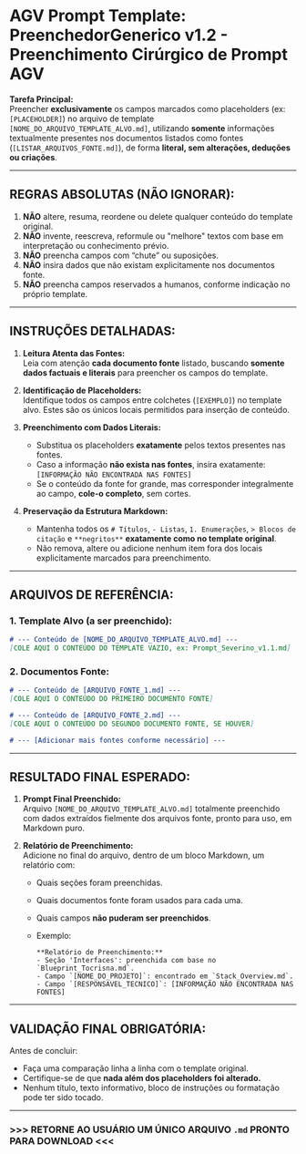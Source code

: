 # AGV Prompt Template: PreenchedorGenerico v1.2 - Preenchimento Cirúrgico de Prompt AGV

**Tarefa Principal:**  
Preencher **exclusivamente** os campos marcados como placeholders (ex: `[PLACEHOLDER]`) no arquivo de template `[NOME_DO_ARQUIVO_TEMPLATE_ALVO.md]`, utilizando **somente** informações textualmente presentes nos documentos listados como fontes (`[LISTAR_ARQUIVOS_FONTE.md]`), de forma **literal, sem alterações, deduções ou criações**.

---

## REGRAS ABSOLUTAS (NÃO IGNORAR):

1. **NÃO** altere, resuma, reordene ou delete qualquer conteúdo do template original.
2. **NÃO** invente, reescreva, reformule ou "melhore" textos com base em interpretação ou conhecimento prévio.
3. **NÃO** preencha campos com “chute” ou suposições.
4. **NÃO** insira dados que não existam explicitamente nos documentos fonte.
5. **NÃO** preencha campos reservados a humanos, conforme indicação no próprio template.

---

## INSTRUÇÕES DETALHADAS:

1. **Leitura Atenta das Fontes:**  
   Leia com atenção **cada documento fonte** listado, buscando **somente dados factuais e literais** para preencher os campos do template.

2. **Identificação de Placeholders:**  
   Identifique todos os campos entre colchetes (`[EXEMPLO]`) no template alvo. Estes são os únicos locais permitidos para inserção de conteúdo.

3. **Preenchimento com Dados Literais:**
   - Substitua os placeholders **exatamente** pelos textos presentes nas fontes.
   - Caso a informação **não exista nas fontes**, insira exatamente:  
     ```[INFORMAÇÃO NÃO ENCONTRADA NAS FONTES]```
   - Se o conteúdo da fonte for grande, mas corresponder integralmente ao campo, **cole-o completo**, sem cortes.

4. **Preservação da Estrutura Markdown:**
   - Mantenha todos os `# Títulos`, `- Listas`, `1. Enumerações`, `> Blocos de citação` e `**negritos**` **exatamente como no template original**.
   - Não remova, altere ou adicione nenhum item fora dos locais explicitamente marcados para preenchimento.

---

## ARQUIVOS DE REFERÊNCIA:

### 1. Template Alvo (a ser preenchido):
```markdown
# --- Conteúdo de [NOME_DO_ARQUIVO_TEMPLATE_ALVO.md] ---
[COLE AQUI O CONTEÚDO DO TEMPLATE VAZIO, ex: Prompt_Severino_v1.1.md]
```

### 2. Documentos Fonte:
```markdown
# --- Conteúdo de [ARQUIVO_FONTE_1.md] ---
[COLE AQUI O CONTEÚDO DO PRIMEIRO DOCUMENTO FONTE]

# --- Conteúdo de [ARQUIVO_FONTE_2.md] ---
[COLE AQUI O CONTEÚDO DO SEGUNDO DOCUMENTO FONTE, SE HOUVER]

# --- [Adicionar mais fontes conforme necessário] ---
```

---

## RESULTADO FINAL ESPERADO:

1. **Prompt Final Preenchido:**  
   Arquivo `[NOME_DO_ARQUIVO_TEMPLATE_ALVO.md]` totalmente preenchido com dados extraídos fielmente dos arquivos fonte, pronto para uso, em Markdown puro.

2. **Relatório de Preenchimento:**  
   Adicione no final do arquivo, dentro de um bloco Markdown, um relatório com:
   - Quais seções foram preenchidas.
   - Quais documentos fonte foram usados para cada uma.
   - Quais campos **não puderam ser preenchidos**.
   - Exemplo:

     ```
     **Relatório de Preenchimento:**
     - Seção 'Interfaces': preenchida com base no `Blueprint_Tocrisna.md`.
     - Campo `[NOME_DO_PROJETO]`: encontrado em `Stack_Overview.md`.
     - Campo `[RESPONSAVEL_TECNICO]`: [INFORMAÇÃO NÃO ENCONTRADA NAS FONTES]
     ```
     
---

## VALIDAÇÃO FINAL OBRIGATÓRIA:

Antes de concluir:
- Faça uma comparação linha a linha com o template original.
- Certifique-se de que **nada além dos placeholders foi alterado.**
- Nenhum título, texto informativo, bloco de instruções ou formatação pode ter sido tocado.

---

### >>> RETORNE AO USUÁRIO UM ÚNICO ARQUIVO `.md` PRONTO PARA DOWNLOAD <<<